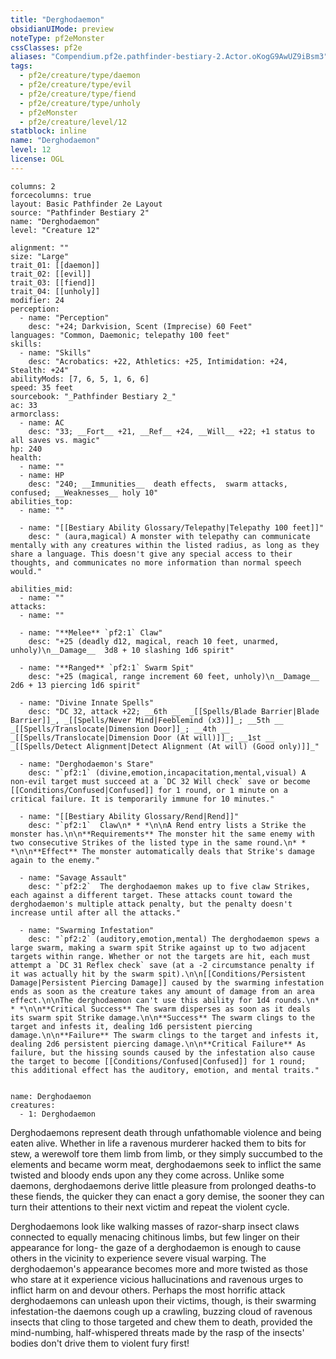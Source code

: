 ```yaml
---
title: "Derghodaemon"
obsidianUIMode: preview
noteType: pf2eMonster
cssClasses: pf2e
aliases: "Compendium.pf2e.pathfinder-bestiary-2.Actor.oKogG9AwUZ9iBsm3" 
tags:
  - pf2e/creature/type/daemon
  - pf2e/creature/type/evil
  - pf2e/creature/type/fiend
  - pf2e/creature/type/unholy
  - pf2eMonster
  - pf2e/creature/level/12
statblock: inline
name: "Derghodaemon"
level: 12
license: OGL
---
```


```statblock
columns: 2
forcecolumns: true
layout: Basic Pathfinder 2e Layout
source: "Pathfinder Bestiary 2"
name: "Derghodaemon"
level: "Creature 12"

alignment: ""
size: "Large"
trait_01: [[daemon]]
trait_02: [[evil]]
trait_03: [[fiend]]
trait_04: [[unholy]]
modifier: 24
perception:
  - name: "Perception"
    desc: "+24; Darkvision, Scent (Imprecise) 60 Feet"
languages: "Common, Daemonic; telepathy 100 feet"
skills:
  - name: "Skills"
    desc: "Acrobatics: +22, Athletics: +25, Intimidation: +24, Stealth: +24"
abilityMods: [7, 6, 5, 1, 6, 6]
speed: 35 feet
sourcebook: "_Pathfinder Bestiary 2_"
ac: 33
armorclass:
  - name: AC
    desc: "33; __Fort__ +21, __Ref__ +24, __Will__ +22; +1 status to all saves vs. magic"
hp: 240
health:
  - name: ""
  - name: HP
    desc: "240; __Immunities__  death effects,  swarm attacks,  confused; __Weaknesses__ holy 10"
abilities_top:
  - name: ""

  - name: "[[Bestiary Ability Glossary/Telepathy|Telepathy 100 feet]]"
    desc: " (aura,magical) A monster with telepathy can communicate mentally with any creatures within the listed radius, as long as they share a language. This doesn't give any special access to their thoughts, and communicates no more information than normal speech would."

abilities_mid:
  - name: ""
attacks:
  - name: ""

  - name: "**Melee** `pf2:1` Claw"
    desc: "+25 (deadly d12, magical, reach 10 feet, unarmed, unholy)\n__Damage__  3d8 + 10 slashing 1d6 spirit"

  - name: "**Ranged** `pf2:1` Swarm Spit"
    desc: "+25 (magical, range increment 60 feet, unholy)\n__Damage__  2d6 + 13 piercing 1d6 spirit"

  - name: "Divine Innate Spells"
    desc: "DC 32, attack +22; __6th __  _[[Spells/Blade Barrier|Blade Barrier]]_, _[[Spells/Never Mind|Feeblemind (x3)]]_; __5th __  _[[Spells/Translocate|Dimension Door]]_; __4th __  _[[Spells/Translocate|Dimension Door (At will)]]_; __1st __  _[[Spells/Detect Alignment|Detect Alignment (At will) (Good only)]]_"

  - name: "Derghodaemon's Stare"
    desc: "`pf2:1` (divine,emotion,incapacitation,mental,visual) A non-evil target must succeed at a `DC 32 Will check` save or become [[Conditions/Confused|Confused]] for 1 round, or 1 minute on a critical failure. It is temporarily immune for 10 minutes."

  - name: "[[Bestiary Ability Glossary/Rend|Rend]]"
    desc: "`pf2:1`  Claw\n* * *\n\nA Rend entry lists a Strike the monster has.\n\n**Requirements** The monster hit the same enemy with two consecutive Strikes of the listed type in the same round.\n* * *\n\n**Effect** The monster automatically deals that Strike's damage again to the enemy."

  - name: "Savage Assault"
    desc: "`pf2:2`  The derghodaemon makes up to five claw Strikes, each against a different target. These attacks count toward the derghodaemon's multiple attack penalty, but the penalty doesn't increase until after all the attacks."

  - name: "Swarming Infestation"
    desc: "`pf2:2` (auditory,emotion,mental) The derghodaemon spews a large swarm, making a swarm spit Strike against up to two adjacent targets within range. Whether or not the targets are hit, each must attempt a `DC 31 Reflex check` save (at a -2 circumstance penalty if it was actually hit by the swarm spit).\n\n[[Conditions/Persistent Damage|Persistent Piercing Damage]] caused by the swarming infestation ends as soon as the creature takes any amount of damage from an area effect.\n\nThe derghodaemon can't use this ability for 1d4 rounds.\n* * *\n\n**Critical Success** The swarm disperses as soon as it deals its swarm spit Strike damage.\n\n**Success** The swarm clings to the target and infests it, dealing 1d6 persistent piercing damage.\n\n**Failure** The swarm clings to the target and infests it, dealing 2d6 persistent piercing damage.\n\n**Critical Failure** As failure, but the hissing sounds caused by the infestation also cause the target to become [[Conditions/Confused|Confused]] for 1 round; this additional effect has the auditory, emotion, and mental traits."
 
```

```encounter-table
name: Derghodaemon
creatures:
  - 1: Derghodaemon
```



Derghodaemons represent death through unfathomable violence and being eaten alive. Whether in life a ravenous murderer hacked them to bits for stew, a werewolf tore them limb from limb, or they simply succumbed to the elements and became worm meat, derghodaemons seek to inflict the same twisted and bloody ends upon any they come across. Unlike some daemons, derghodaemons derive little pleasure from prolonged deaths-to these fiends, the quicker they can enact a gory demise, the sooner they can turn their attentions to their next victim and repeat the violent cycle.

Derghodaemons look like walking masses of razor-sharp insect claws connected to equally menacing chitinous limbs, but few linger on their appearance for long- the gaze of a derghodaemon is enough to cause others in the vicinity to experience severe visual warping. The derghodaemon's appearance becomes more and more twisted as those who stare at it experience vicious hallucinations and ravenous urges to inflict harm on and devour others. Perhaps the most horrific attack derghodaemons can unleash upon their victims, though, is their swarming infestation-the daemons cough up a crawling, buzzing cloud of ravenous insects that cling to those targeted and chew them to death, provided the mind-numbing, half-whispered threats made by the rasp of the insects' bodies don't drive them to violent fury first!
